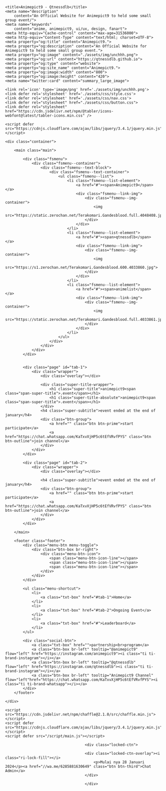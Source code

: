 <!DOCTYPE html>
<html lang="en">

<head>
    <meta charset='utf-8'>
    <meta name="viewport" content="width=device-width, initial-scale=1.0">

    <title>Animepict9 - Qtnessdlb</title>
    <meta name="description"
        content="An Official Website for Animepict9 to held some small group event/">
    <meta name="keywords"
        content="anime, animepict9, ui/ux, design, fanart">
    <meta http-equiv="Cache-control" content="max-age=31536000">
    <meta http-equiv="Content-Type" content="text/html; charset=UTF-8">
    <meta property="og:title" content="Animepict9.">
    <meta property="og:description" content="An Official Website for Animepict9 to held some small group event.">
    <meta property="og:image" content="./assets/img/unchhh.png">
    <meta property="og:url" content="https://qtnessdlb.github.io">
    <meta property="og:type" content="website">
    <meta property="og:site_name" content="Animepict9.">
    <meta property="og:image:width" content="800">
    <meta property="og:image:height" content="420">
    <meta name="twitter:card" content="summary_large_image">

    <link rel='icon' type='image/png' href='./assets/img/unchhh.png'>
    <link defer rel='stylesheet' href='./assets/css/style.css'>
    <link defer rel='stylesheet' href='./assets/css/nav.css'>
    <link defer rel="stylesheet" href="./assets/css/button.css">
    <link defer rel="stylesheet" href="https://cdn.jsdelivr.net/npm/@tabler/icons-webfont@latest/tabler-icons.min.css" />

    <script defer src="https://cdnjs.cloudflare.com/ajax/libs/jquery/3.4.1/jquery.min.js"></script>


</head>

<body>

    <div class="container">

        <main class="main">

            <div class="fsmenu">
                <div class="fsmenu--container">
                    <div class="fsmenu--text-block">
                        <div class="fsmenu--text-container">
                            <ul class="fsmenu--list">
                                <li class="fsmenu--list-element">
                                    <a href="#"><span>Animepict9</span></a>
                                    <div class="fsmenu--link-img">
                                        <div class="fsmenu--img-container">
                                            <img
                                                src="https://static.zerochan.net/Terakomari.Gandesblood.full.4048408.jpg">
                                        </div>
                                    </div>
                                </li>
                                <li class="fsmenu--list-element">
                                    <a href="#"><span>qtnessdlb</span> </a>
                                    <div class="fsmenu--link-img">
                                        <div class="fsmenu--img-container">
                                            <img
                                                src="https://s1.zerochan.net/Terakomari.Gandesblood.600.4033860.jpg">
                                        </div>
                                    </div>
                                </li>
                                <li class="fsmenu--list-element">
                                    <a href="#"><span>animelist</span> </a>
                                    <div class="fsmenu--link-img">
                                        <div class="fsmenu--img-container">
                                            <img
                                                src="https://static.zerochan.net/Terakomari.Gandesblood.full.4033861.jpg">
                                        </div>
                                    </div>
                                </li>
                            </ul>
                        </div>
                    </div>
                </div>
            </div>

            
            <div class="page" id="tab-1">
                <div class="wrapper">
                    <div class="overlay"></div>

                    <div class="super-title-wrapper">
                        <h1 class="super-title">animepict9<span class="span-super-title">.event</span></h1>
                        <h1 class="super-title-absolute">animepict9<span class="span-super-title">.event</span></h1>
                    </div>
                    <h4 class="super-subtitle">event ended at the end of january</h4>
                    <div class="btn-group">
                        <a href="" class="btn btn-prime">start participate</a>
                        <a href="https://chat.whatsapp.com/KaTxvXjHP5c6tEfVRvfPYS" class="btn btn-outline">join channel</a>
                    </div>
                </div>
            </div>
            
            <div class="page" id="tab-2">
                <div class="wrapper">
                    <div class="overlay"></div>

                    <h4 class="super-subtitle">event ended at the end of january</h4>
                    <div class="btn-group">
                        <a href="" class="btn btn-prime">start participate</a>
                        <a href="https://chat.whatsapp.com/KaTxvXjHP5c6tEfVRvfPYS" class="btn btn-outline">join channel</a>
                    </div>
                </div>
            </div>
            
        </main>

        <footer class="footer">
            <div class="menu-btn menu-toggle">
                <div class="btn-box br-right">
                    <div class="menu-btn-icon">
                        <span class="menu-btn-icon-line"></span>
                        <span class="menu-btn-icon-line"></span>
                        <span class="menu-btn-icon-line"></span>
                    </div>
                </div>
            </div>

            <ul class="menu-shortcut">
                <li>
                    <a class="txt-box" href="#tab-1">Home</a>
                </li>
                <li>
                    <a class="txt-box" href="#tab-2">Ongoing Event</a>
                </li>
                <li>
                    <a class="txt-box" href="#">Leaderboard</a>
                </li>
            </ul>

            <div class="social-btn">
                <a class="txt-box" href="">partnership<br>program</a>
                <a class="btn-box br-left" tooltip="@animepict9" flow="left" href="https://instagram.com/animepict9"><i class="ti ti-brand-instagram"></i></a>
                <a class="btn-box br-left" tooltip="@qtnessdlb" flow="left" href="https://instagram.com/qtnessdlb"><i class="ti ti-brand-instagram"></i></a>
                <a class="btn-box br-left" tooltip="Animepict9 Channel" flow="left"href="https://chat.whatsapp.com/KaTxvXjHP5c6tEfVRvfPYS"><i class="ti ti-brand-whatsapp"></i></a>
            </div>
        </footer>

    </div>

    <script src="https://cdn.jsdelivr.net/npm/chaffle@2.1.0/src/chaffle.min.js"></script>
    <script defer src="https://cdnjs.cloudflare.com/ajax/libs/jquery/3.4.1/jquery.min.js"></script>
    <script defer src="/script/main.js"></script>

                                        <div class="locked-ctn">

                                        <div class="locked-ctn-overlay"><i class="ri-lock-fill"></i>
                                            <p>Mulai nya 28 Januari 2024</p><a href="//wa.me/6285881630649" class="btn btn-third">Chat Admin</a>
                                        </div>

                                        </div>
<script>

    // $(document).ready(function() {
//     const downloadSection = $('#download');
//     const pageCtnWrap = downloadSection.find('.download-wrap');
//     const searchInput = $('#search');
//     const filterAuthorSelect = $('#filter-author');
//     const filterDescriptionSelect = $('#filter-description');
//     const filterSourceSelect = $('#filter-source');
//     const filterPremiumSelect = $('#filter-premium');
//     const clearFilterBtn = $('#clear-filter');

//     function applyFilters() {
//         const searchTerm = searchInput.val().toLowerCase();
//         const authorFilter = filterAuthorSelect.val();
//         const descriptionFilter = filterDescriptionSelect.val();
//         const sourceFilter = filterSourceSelect.val();
//         const premiumFilter = filterPremiumSelect.val();

//         pageCtnWrap.empty();

//         const filteredData = downloadData.filter(item => {
//             const matchesAuthor = authorFilter === 'all' || item.author.toLowerCase().includes(authorFilter);
//             const matchesDescription = descriptionFilter === 'all' || item.description.toLowerCase().includes(descriptionFilter);
//             const matchesSource = sourceFilter === 'all' || item.source.toLowerCase().includes(sourceFilter);
//             const matchesPremium = premiumFilter === 'all' || (premiumFilter === 'true' && item.ispremium === 'true') || (premiumFilter === 'false' && item.ispremium === 'false');

//             return matchesAuthor && matchesDescription && matchesSource && matchesPremium && Object.values(item).some(value => value.toLowerCase().includes(searchTerm));
//         });

//         filteredData.forEach(item => {
//             const downloadItem = createDownloadItem(item);
//             pageCtnWrap.append(downloadItem);
//         });
//     }

//     function populateFilterOptions() {
//         const uniqueAuthors = Array.from(new Set(downloadData.map(item => item.author.toLowerCase())));
//         const uniqueDescriptions = Array.from(new Set(downloadData.map(item => item.description.toLowerCase())));
//         const uniqueSources = Array.from(new Set(downloadData.map(item => item.source.toLowerCase())));

//         populateDropdown(filterAuthorSelect, uniqueAuthors);
//         populateDropdown(filterDescriptionSelect, uniqueDescriptions);
//         populateDropdown(filterSourceSelect, uniqueSources);
//     }

//     function populateDropdown(selectElement, options) {
//         selectElement.empty();
//         selectElement.append('<option value="all">All</option>');
//         options.forEach(option => {
//             selectElement.append(`<option value="${option}">${option}</option>`);
//         });
//     }

//     searchInput.on('input', applyFilters);
//     filterAuthorSelect.on('change', applyFilters);
//     filterDescriptionSelect.on('change', applyFilters);
//     filterSourceSelect.on('change', applyFilters);
//     filterPremiumSelect.on('change', applyFilters);
//     clearFilterBtn.on('click', function() {
//         searchInput.val('');
//         filterAuthorSelect.val('all');
//         filterDescriptionSelect.val('all');
//         filterSourceSelect.val('all');
//         filterPremiumSelect.val('all');
//         applyFilters();
//     });

//     // Initial rendering
//     appendDownloadItems(downloadData);
//     populateFilterOptions();
// });

// // download file handler
// function createDownloadItem(item) {
//     const downloadItem = document.createElement('a');
//     downloadItem.href = item.link;
//     downloadItem.className = 'download-box';

//     downloadItem.innerHTML = `
//         <i class="ti ti-cloud-download" id="downloadicon"></i>
//         <div class="download-box-wrap">
//             <h4 class="title" id="title-download">${item.title}</h4>
//             <h5 class="title-2" id="desc-download">${item.description}</h5>
//             <p class="desc" id="author-download">${item.author} - ${item.source}</p>
//         </div>
//         <span class="page-ctn-size-download">${item.size}</span>
//     `;
  
//     if (item.ispremium === 'true') {
//         downloadItem.classList.add('premium-download');
//         downloadItem.innerHTML += '<span class="premium-label">Premium</span>';
//     }

//     return downloadItem;
// }

// function appendDownloadItems(data) {
//     const downloadSection = document.getElementById('download');
//     const pageCtnWrap = downloadSection.querySelector('.download-wrap');

//     data.forEach(item => {
//         const downloadItem = createDownloadItem(item);
//         pageCtnWrap.appendChild(downloadItem);
//     });
// }

</script>
    
</body>

</html>